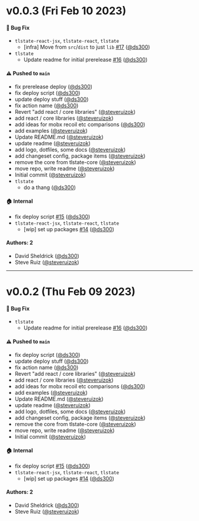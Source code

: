 # v0.0.3 (Fri Feb 10 2023)

#### 🐛 Bug Fix

- `tlstate-react-jsx`, `tlstate-react`, `tlstate`
  - [infra] Move from `src`/`dist` to just `lib` [#17](https://github.com/tldraw/tlstate/pull/17) ([@ds300](https://github.com/ds300))
- `tlstate`
  - Update readme for initial prerelease [#16](https://github.com/tldraw/tlstate/pull/16) ([@ds300](https://github.com/ds300))

#### ⚠️ Pushed to `main`

- fix prerelease deploy ([@ds300](https://github.com/ds300))
- fix deploy script ([@ds300](https://github.com/ds300))
- update deploy stuff ([@ds300](https://github.com/ds300))
- fix action name ([@ds300](https://github.com/ds300))
- Revert "add react / core libraries" ([@steveruizok](https://github.com/steveruizok))
- add react / core libraries ([@steveruizok](https://github.com/steveruizok))
- add ideas for mobx recoil etc comparisons ([@ds300](https://github.com/ds300))
- add examples ([@steveruizok](https://github.com/steveruizok))
- Update README.md ([@steveruizok](https://github.com/steveruizok))
- update readme ([@steveruizok](https://github.com/steveruizok))
- add logo, dotfiles, some docs ([@steveruizok](https://github.com/steveruizok))
- add changeset config, package items ([@steveruizok](https://github.com/steveruizok))
- remove the core from tlstate-core ([@steveruizok](https://github.com/steveruizok))
- move repo, write readme ([@steveruizok](https://github.com/steveruizok))
- Initial commit ([@steveruizok](https://github.com/steveruizok))
- `tlstate`
  - do a thang ([@ds300](https://github.com/ds300))

#### 🏠 Internal

- fix deploy script [#15](https://github.com/tldraw/tlstate/pull/15) ([@ds300](https://github.com/ds300))
- `tlstate-react-jsx`, `tlstate-react`, `tlstate`
  - [wip] set up packages [#14](https://github.com/tldraw/tlstate/pull/14) ([@ds300](https://github.com/ds300))

#### Authors: 2

- David Sheldrick ([@ds300](https://github.com/ds300))
- Steve Ruiz ([@steveruizok](https://github.com/steveruizok))

---

# v0.0.2 (Thu Feb 09 2023)

#### 🐛 Bug Fix

- `tlstate`
  - Update readme for initial prerelease [#16](https://github.com/tldraw/tlstate/pull/16) ([@ds300](https://github.com/ds300))

#### ⚠️ Pushed to `main`

- fix deploy script ([@ds300](https://github.com/ds300))
- update deploy stuff ([@ds300](https://github.com/ds300))
- fix action name ([@ds300](https://github.com/ds300))
- Revert "add react / core libraries" ([@steveruizok](https://github.com/steveruizok))
- add react / core libraries ([@steveruizok](https://github.com/steveruizok))
- add ideas for mobx recoil etc comparisons ([@ds300](https://github.com/ds300))
- add examples ([@steveruizok](https://github.com/steveruizok))
- Update README.md ([@steveruizok](https://github.com/steveruizok))
- update readme ([@steveruizok](https://github.com/steveruizok))
- add logo, dotfiles, some docs ([@steveruizok](https://github.com/steveruizok))
- add changeset config, package items ([@steveruizok](https://github.com/steveruizok))
- remove the core from tlstate-core ([@steveruizok](https://github.com/steveruizok))
- move repo, write readme ([@steveruizok](https://github.com/steveruizok))
- Initial commit ([@steveruizok](https://github.com/steveruizok))

#### 🏠 Internal

- fix deploy script [#15](https://github.com/tldraw/tlstate/pull/15) ([@ds300](https://github.com/ds300))
- `tlstate-react-jsx`, `tlstate-react`, `tlstate`
  - [wip] set up packages [#14](https://github.com/tldraw/tlstate/pull/14) ([@ds300](https://github.com/ds300))

#### Authors: 2

- David Sheldrick ([@ds300](https://github.com/ds300))
- Steve Ruiz ([@steveruizok](https://github.com/steveruizok))
